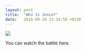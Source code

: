 ```yaml
---
layout: post
title:  "Who is Jonce?"
date:   2016-09-18 23:34:56 +0530
---
```



![]({{site.baseurl}}/images/veda-vyasa-ganesha.jpg)



You can watch the battle here.

